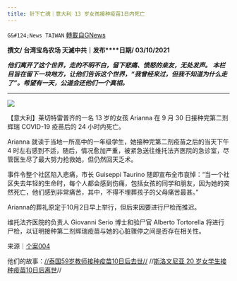 ```yaml
---
title: 针下亡魂｜意大利 13 岁女孩接种疫苗1日内死亡
---
```

`G&#124;News TAIWAN` [轉載自GNews](https://gnews.org/zh-hans/1570142/)

**撰文/ 台湾宝岛农场 天滅中共｜发布****日期/ 03/10/2021**

***他们离开了这个世界，走的不明不白，留下悲痛、愤怒的亲友，无处发声。***
***本栏目旨在留下一块地方，让他们告诉这个世界，“我曾经来过，但我不知道为什么走了”。希望有一天，公道会还他们一个真相。***

* * *

![](https://assets.gnews.org/wp-content/uploads/2021/10/4-7.jpg)

【意大利】莱切特雷普齐的一名 13 岁的女孩 Arianna 在 9 月 30 日接种完第二剂辉瑞 COVID-19 疫苗后的 24 小时内死亡。

Arianna 就读于当地一所高中的一年级学生，她接种完第二剂疫苗之后的当天下午 4 时左右感到不适，随后，情况愈加严重，被紧急送往维托法齐医院的急诊室，尽管医生尽了最大努力抢救她，但仍然回天乏术。

事件令整个社区陷入悲痛，市长 Guiseppi Taurino 随即宣布全市哀悼：“当一个社区失去年轻的生命时，每个人都会感到伤痛，包括女孩的同学和朋友，因为她的突然死亡，他们感到非常痛苦，其中，不得不埋葬孩子的父母痛苦最甚。”

Arianna的葬礼原定于10月2日早上举行，但后来因要进行尸检而推迟。

维托法齐医院的负责人 Giovanni Serio 博士和验尸官 Alberto Tortorella 将进行尸检，以证明接种第二剂辉瑞疫苗与她的心脏骤停之间是否存在相关性。

来源｜[个案004](https://www.corriereadriatico.it/attualita/arianna_morta_malore_vaccino_covid_ospedale_lecce_ultime_notizie_oggi_2_ottobre_2021-6232455.html)

他们的故事：[//泰国59岁教师接种疫苗10日后去世//](https://gnews.org/zh-hant/1568338/)
 //[斯洛文尼亚 20 岁女学生接种疫苗10日后离世](https://gnews.org/zh-hant/1568492/)//
